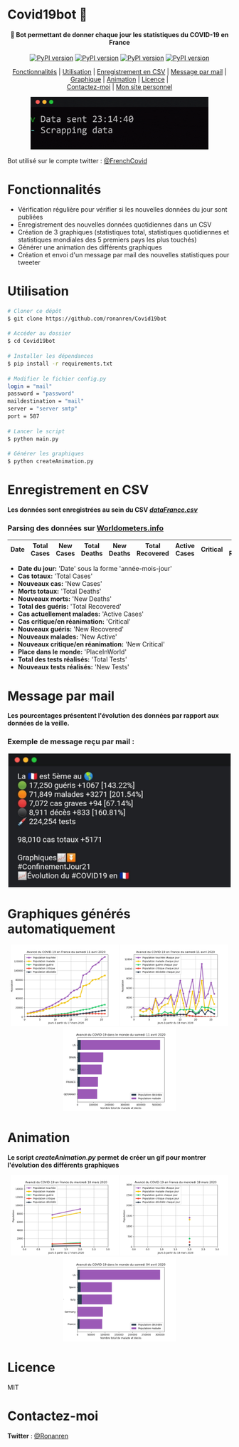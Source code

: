 # Covid19bot 🦠

<h4 align="center">🤖 Bot permettant de donner chaque jour les statistiques du COVID-19 en France</h4>

<p align="center">
<a href="https://badge.fury.io/py/requests"><img src="https://badge.fury.io/py/requests.svg" alt="PyPI version" height="18"></a>
  <a href="https://badge.fury.io/py/matplotlib"><img src="https://badge.fury.io/py/matplotlib.svg" alt="PyPI version" height="18"></a>
  <a href="https://badge.fury.io/py/halo"><img src="https://badge.fury.io/py/halo.svg" alt="PyPI version" height="18"></a>
  <a href="https://badge.fury.io/py/imageio"><img src="https://badge.fury.io/py/imageio.svg" alt="PyPI version" height="18"></a>
</p>

<p align="center">
  <a href="#Fonctionnalités">Fonctionnalités</a> |
  <a href="#Utilisation">Utilisation</a> |
  <a href="#Enregistrement-en-CSV">Enregistrement en CSV</a> |
  <a href="#Message-par-mail">Message par mail</a> |
  <a href="#graphiques-générés-automatiquement">Graphique</a> |
  <a href="#Animation">Animation</a> |
  <a href="#Licence">Licence</a> |
  <br>
  <a href="#Contactez-moi">Contactez-moi</a> | 
  <a href="https://ronanren.github.io" target="_blank">Mon site personnel</a> 
</p>

<p align="center">
    <img src="images/console.gif" width="400">
</p>

Bot utilisé sur le compte twitter : <a href="https://twitter.com/FrenchCovid" target="_blank">@FrenchCovid</a>

# Fonctionnalités

- Vérification régulière pour vérifier si les nouvelles données du jour sont publiées
- Enregistrement des nouvelles données quotidiennes dans un CSV
- Création de 3 graphiques (statistiques total, statistiques quotidiennes et statistiques mondiales des 5 premiers pays les plus touchés)
- Générer une animation des différents graphiques
- Création et envoi d'un message par mail des nouvelles statistiques pour tweeter

# Utilisation

```bash
# Cloner ce dépôt
$ git clone https://github.com/ronanren/Covid19bot

# Accéder au dossier
$ cd Covid19bot

# Installer les dépendances
$ pip install -r requirements.txt

# Modifier le fichier config.py
login = "mail"
password = "password"
maildestination = "mail"
server = "server smtp"
port = 587

# Lancer le script
$ python main.py

# Générer les graphiques
$ python createAnimation.py
```

# Enregistrement en CSV

**Les données sont enregistrées au sein du CSV <a href="https://github.com/ronanren/Covid19bot/blob/master/data/dataFrance.csv" target="_blank">_dataFrance.csv_</a>**

### Parsing des données sur <a href="https://www.worldometers.info/coronavirus/" target="_blank">Worldometers.info</a>

| Date | Total Cases | New Cases | Total Deaths | New Deaths | Total Recovered | Active Cases | Critical | New Recovered | New Active | New Critical | PlaceInWorld | Total Tests | New Tests |
| ---- | ----------- | --------- | ------------ | ---------- | --------------- | ------------ | -------- | ------------- | ---------- | ------------ | ------------ | ----------- | --------- |


- **Date du jour:** 'Date' sous la forme 'année-mois-jour'
- **Cas totaux:** 'Total Cases'
- **Nouveaux cas:** 'New Cases'
- **Morts totaux:** 'Total Deaths'
- **Nouveaux morts:** 'New Deaths'
- **Total des guéris:** 'Total Recovered'
- **Cas actuellement malades:** 'Active Cases'
- **Cas critique/en réanimation:** 'Critical'
- **Nouveaux guéris:** 'New Recovered'
- **Nouveaux malades:** 'New Active'
- **Nouveaux critique/en réanimation:** 'New Critical'
- **Place dans le monde:** 'PlaceInWorld'
- **Total des tests réalisés:** 'Total Tests'
- **Nouveaux tests réalisés:** 'New Tests'

# Message par mail

**Les pourcentages présentent l'évolution des données par rapport aux données de la veille.**

### Exemple de message reçu par mail :

<p align="center">
  <img src="images/exampleMail.png" width="500">
</p>

# Graphiques générés automatiquement

<p align="center">
  <img src="data/2020-04-11/2020-04-11_1.png" width="48%">
  <img src="data/2020-04-11/2020-04-11_2.png" width="48%">
  <img src="data/2020-04-11/2020-04-11_3.png" width="50%">
</p>

# Animation

**Le script _createAnimation.py_ permet de créer un gif pour montrer l'évolution des différents graphiques**

<p align="center">
  <img src="data/animation/animation_2020-04-15_graph1.gif" width="48%">
  <img src="data/animation/animation_2020-04-15_graph2.gif" width="48%">
  <img src="data/animation/animation_2020-04-15_graph3.gif" width="50%">
</p>

# Licence

MIT

# Contactez-moi

**Twitter** : <a href="https://twitter.com/Ronanren" target="_blank">@Ronanren</a>
